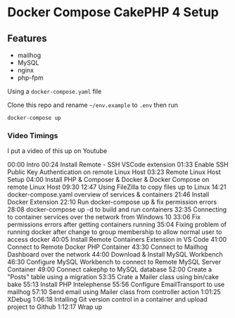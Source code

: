 # Docker Compose CakePHP 4 Setup

## Features
* mailhog
* MySQL 
* nginx
* php-fpm

Using a `docker-compose.yaml` file

Clone this repo and rename `~/env.example` to `.env` then run

```
docker-compose up
```

### Video Timings
I put a video of this up on Youtube 

00:00 Intro
00:24 Install Remote - SSH VSCode extension
01:33 Enable SSH Public Key Authentication on remote Linux Host
03:23 Remote Linux Host Setup
04:00 Install PHP & Composer & Docker & Docker Compose on remote Linux Host
09:30 
12:47 Using FileZilla to copy files up to Linux
14:21 docker-compose.yaml overview of services & containers
21:46 Install Docker Extension
22:10 Run docker-compose up & fix permission errors
28:08 docker-compose up -d to build and run containers
32:35 Connecting to container services over the network from Windows 10
33:06 Fix permissions errors after getting containers running
35:04 Fixing problem of running docker after change to group membership to allow normal user to access docker
40:05 Install Remote Containers Extension in VS Code
41:00 Connect to Remote Docker PHP Container
43:30 Connect to Mailhog Dashboard over the network
44:00 Download & Install MySQL Workbench
46:30 Configure MySQL Workbench to connect to Remote MySQL Server Container
49:00 Connect cakephp to MySQL database
52:00 Create a "Posts" table using a migration
53:35 Crate a Mailer class using bin/cake bake
55:13 Install PHP Intelephense 
55:56 Configure EmailTransport to use mailhog
57:10 Send email using Mailer class from controller action
1:01:25 XDebug
1:06:18 Intalling Git version control in a container and upload project to Github
1:12:17 Wrap up



